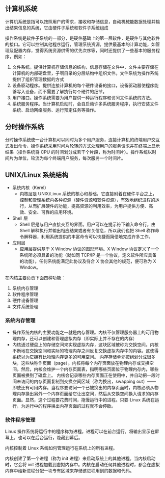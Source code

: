 ## 计算机系统

计算机系统是指可以按照用户的需求，接收和存储信息，自动机械能数据处理并输出结果信息的系统，它由硬件子系统和软件子系统组成

操作系统是软件子系统的一部分，是硬件基础上的第一层软件，是硬件与其他软件的接口。它可以控制其他程序运行，管理系统资源，提供最基本的计算功能，如管理及配置内存，觉得系统资源供需的优先次序等，同时还提供了一些基本的服务程序，例如：

1. 文件系统。提供计算机存储信息的结构，信息存储在文件中，文件主要存储在计算机的内部硬盘里，子啊目录的分层结构中组织文件。文件系统为操作系统提供了组织管理数据的方式
2. 设备驱动程序。提供连接计算机的每个硬件设备的接口，设备驱动器使程序能够写入设备，而不需要了解执行每个硬件的细节。
3. 用户接口。操作系统需要为用户提供一种运行程序和访问文件系统的方法。
4. 系统服务程序。当计算机启动时，会自启动许多系统服务程序，执行安装文件系统、启动网络服务、运行预定任务等操作。

## 分时操作系统

分时操作系统使一台计算机可以同时为多个用户服务，连接计算机的终端用户交互式发出命令，操作系统采用时间片轮转的方式处理用户的服务请求并在终端上显示结果（操作系统将 CPU 的时间划分成若干个片段，称为时间片）。操作系统以时间片为单位，轮流为每个终端用户服务，每次服务一个时间片。

## UNIX/Linux 系统结构

- 系统内核（Kerel）
	- 内核层是 UNIX/Linux 系统的核心和基础，它直接附着在硬件平台之上，控制和管理系统内各种资源（硬件资源和软件资源），有效地组织进程的运行，从而扩展硬件的功能，提高资源的利用效率，为用户提供方便、高效、安全、可靠的应用环境。
- Shell 层
	- Shell 层是与用户直接交互的界面。用户可以在提示符下输入命令行，由 Shell 解释执行并输出相应结果或者有关信息，所以我们也把 Shell 称作命令解释器，利用系统提供的丰富命令可以快捷而简便地完成许多工作。
- 应用层
	- 应用层提供基于 X Window 协议的图形环境。X Window 协议定义了一个系统所必须具备的功能（就如同 TCP/IP 是一个协议，定义软件所应具备的功能），任何系统能满足此协议及符合 X 协会其他的规范，便可称为 X Window。


在内核主要负责下面四种功能：
1. 系统内存管理
2. 软件程序管理
3. 硬件设备管理
4. 文件系统管理

### 系统内存管理

- 操作系统内核的主要功能之一就是内存管理。内核不仅管理服务器上的可用物理内存，还可以创建和管理虚拟内存（即实际上并不存在的内存）
- 内核通过硬盘上的存储空间来实现虚拟内存，这块区域被称为交换空间。内核不断地在交换空间和实际的物理内存之间反复交换虚拟内存中的内容。这使得系统以为它拥有比物理内存更多的可用空间。
内存存储单元按组划分成很多块，这些块称作页面（page）。内核将每个内存页面放在物理内存或交换空间。然后，内核会维护一个内存页面表，指明哪些页面位于物理内存内，哪些页面被换到了磁盘上。
内核会记录哪些内存页面正在使用中，并自动把一段时间未访问的内存页面复制到交换空间区域（称为换出，swapping out）——即使还有可用内存。当程序要访问一个已被换出的内存页面时，内核必须从物理内存换出另外一个内存页面给它让出空间，然后从交换空间换入请求的内存页面。显然，这个过程要花费时间，拖慢运行中的进程。只要 Linux 系统在运行，为运行中的程序换出内存页面的过程就不会停歇。

### 软件程序管理

Linux 操作系统将运行中的程序称为进程。进程可以在前台运行，将输出显示在屏幕上，也可以在后台运行，隐藏到幕后。

内核控制着 Linux 系统如何管理运行在系统上的所有进程。

内核创建了第一个进程（称为 init 进程）来启动系统上的其他进程。当内核启动时，它会将 init 进程加载到虚拟内存中。内核在启动任何其他进程时，都会在虚拟内存中给新进程分配一块专有区域来存储该进程用到的数据和代码。

